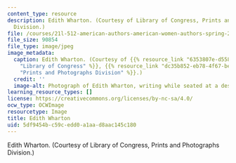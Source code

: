 ```yaml
---
content_type: resource
description: Edith Wharton. (Courtesy of Library of Congress, Prints and Photographs
  Division.)
file: /courses/21l-512-american-authors-american-women-authors-spring-2003/5df9454bc59cedd0a1aad8aac145c180_21l-512s03.jpg
file_size: 90854
file_type: image/jpeg
image_metadata:
  caption: Edith Wharton. (Courtesy of {{% resource_link "6353807e-d558-48d2-8c11-0d20f3d479bb"
    "Library of Congress" %}}, {{% resource_link "dc35b852-eb78-4f67-beb5-02089efbe7c8"
    "Prints and Photographs Division" %}}.)
  credit: ''
  image-alt: Photograph of Edith Wharton, writing while seated at a desk.
learning_resource_types: []
license: https://creativecommons.org/licenses/by-nc-sa/4.0/
ocw_type: OCWImage
resourcetype: Image
title: Edith Wharton
uid: 5df9454b-c59c-edd0-a1aa-d8aac145c180
---
```

Edith Wharton. (Courtesy of Library of Congress, Prints and Photographs Division.)